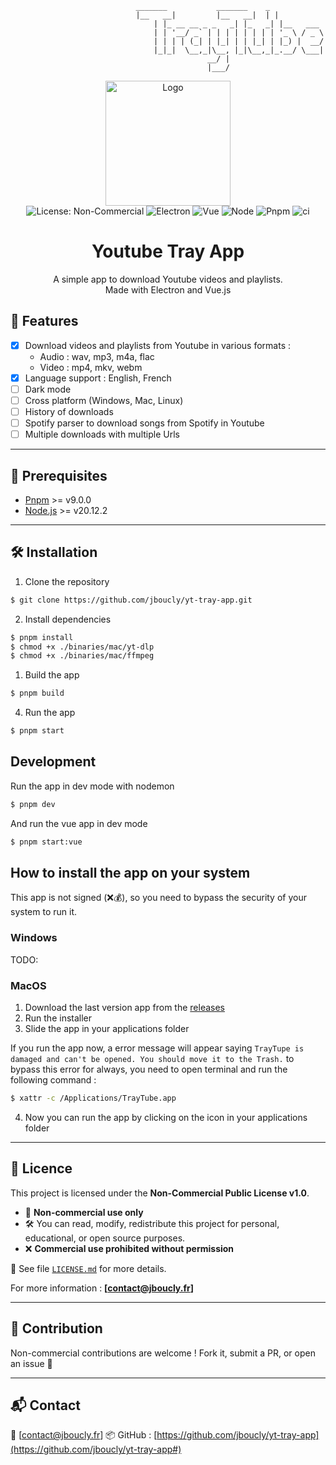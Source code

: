 ```
                            _______           _______    _
                            |__   __|         |__   __|  | |
                                | |_ __ __ _ _   _| |_   _| |__   ___
                                | | '__/ _` | | | | | | | | '_ \ / _ \
                                | | | | (_| | |_| | | |_| | |_) |  __/
                                |_|_|  \__,_|\__, |_|\__,_|_.__/ \___|
                                            __/ |
                                            |___/
```

<div align="center">
  <img src="https://raw.githubusercontent.com/jboucly/yt-tray-app/main/src/assets/logo.png" alt="Logo" width="200"/>
</div>

<div align="center">
    <img src="https://img.shields.io/badge/license-Non--Commercial-red?style=for-the-badge" alt="License: Non-Commercial" />
    <img src="https://img.shields.io/badge/-electron-F1C40F?style=for-the-badge&labelColor=17202A&logo=electron&logoColor=61DBFB" alt="Electron" />
    <img src="https://img.shields.io/badge/-vue-4CD964?style=for-the-badge&labelColor=17202A&logo=vue.js&logoColor=61DBFB" alt="Vue" />
    <img src="https://img.shields.io/badge/-node-8CC84B?style=for-the-badge&labelColor=17202A&logo=node.js&logoColor=339933" alt="Node" />
    <img src="https://img.shields.io/badge/pnpm-20232A?style=for-the-badge&logo=pnpm&logoColor=f6922" alt="Pnpm" />
    <img src="https://github.com/jboucly/tray-tube/actions/workflows/quality.yml/badge.svg" alt="ci" />
</div>

<div align="center">
  <h1>Youtube Tray App</h1>
  <p>
    A simple app to download Youtube videos and playlists.<br>
    Made with Electron and Vue.js
  </p>
</div>

## 🚀 Features

- [x] Download videos and playlists from Youtube in various formats :
    - Audio : wav, mp3, m4a, flac
    - Video : mp4, mkv, webm
- [x] Language support : English, French
- [ ] Dark mode
- [ ] Cross platform (Windows, Mac, Linux)
- [ ] History of downloads
- [ ] Spotify parser to download songs from Spotify in Youtube
- [ ] Multiple downloads with multiple Urls

---

## 📄 Prerequisites

- [Pnpm](https://pnpm.io/) >= v9.0.0
- [Node.js](https://nodejs.org/en/) >= v20.12.2

---

## 🛠️ Installation

1. Clone the repository

```bash
$ git clone https://github.com/jboucly/yt-tray-app.git
```

2. Install dependencies

```bash
$ pnpm install
$ chmod +x ./binaries/mac/yt-dlp
$ chmod +x ./binaries/mac/ffmpeg
```

1. Build the app

```bash
$ pnpm build
```

4. Run the app

```bash
$ pnpm start
```

## Development

Run the app in dev mode with nodemon

```bash
$ pnpm dev
```

And run the vue app in dev mode

```bash
$ pnpm start:vue
```

## How to install the app on your system

This app is not signed (❌💰), so you need to bypass the security of your system to run it.

### Windows

TODO:

### MacOS

1. Download the last version app from the [releases](https://github.com/jboucly/tray-tube/releases)
2. Run the installer
3. Slide the app in your applications folder

If you run the app now, a error message will appear saying `TrayTupe is damaged and can't be opened. You should move it to the Trash.` to bypass this error for always, you need to open terminal and run the following command :

```bash
$ xattr -c /Applications/TrayTube.app
```

4. Now you can run the app by clicking on the icon in your applications folder

---

## 📄 Licence

This project is licensed under the **Non-Commercial Public License v1.0**.

- 📎 **Non-commercial use only**
- 🛠️ You can read, modify, redistribute this project for personal, educational, or open source purposes.
- ❌ **Commercial use prohibited without permission**

🧾 See file [`LICENSE.md`](./LICENSE.md) for more details.

For more information : **[contact@jboucly.fr]**

---

## 🤝 Contribution

Non-commercial contributions are welcome !
Fork it, submit a PR, or open an issue 🙌

---

## 📬 Contact

📧 [contact@jboucly.fr]
📦 GitHub : [https://github.com/jboucly/yt-tray-app](https://github.com/jboucly/yt-tray-app#)
